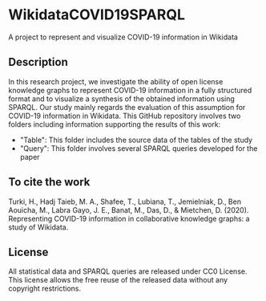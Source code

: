 # WikidataCOVID19SPARQL
A project to represent and visualize COVID-19 information in Wikidata

## Description
In this research project, we investigate the ability of open license knowledge graphs to represent COVID-19 information in a fully structured format and to visualize a synthesis of the obtained information using SPARQL. Our study mainly regards the evaluation of this assumption for COVID-19 information in Wikidata. This GitHub repository involves two folders including information supporting the results of this work:
* "Table": This folder includes the source data of the tables of the study
* "Query": This folder involves several SPARQL queries developed for the paper

## To cite the work
Turki, H., Hadj Taieb, M. A., Shafee, T., Lubiana, T., Jemielniak, D., Ben Aouicha, M., Labra Gayo, J. E., Banat, M., Das, D., & Mietchen, D. (2020). Representing COVID-19 information in collaborative knowledge graphs: a study of Wikidata.

## License
All statistical data and SPARQL queries are released under CC0 License. This license allows the free reuse of the released data without any copyright restrictions.

